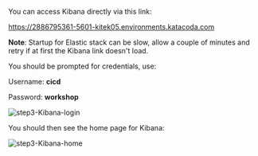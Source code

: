 You can access Kibana directly via this link:

https://2886795361-5601-kitek05.environments.katacoda.com

**Note**: Startup for Elastic stack can be slow, allow a couple of minutes and retry if at first the Kibana link doesn't load. 

You should be prompted for credentials, use:

Username: **cicd**

Password: **workshop**

![step3-Kibana-login](/manuelpais/courses/treating-your-pipeline-as-a-product/04-minimize-time-to-repair/assets/step3-Kibana-login.png)

You should then see the home page for Kibana:

![step3-Kibana-home](/manuelpais/courses/treating-your-pipeline-as-a-product/04-minimize-time-to-repair/assets/step3-Kibana-home.png)
